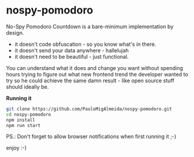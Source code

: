 nospy-pomodoro
==============

No-Spy Pomodoro Countdown is a bare-minimum implementation by design.

* it doesn't code obfuscation - so you know what's in there.
* it doesn't send your data anywhere - hallelujah
* it doesn't need to be beautiful - just functional.

You can understand what it does and change you want without
spending hours trying to figure out what new frontend trend
the developer wanted to try so he could achieve the same damn
result - like open source stuff should ideally be.

**Running it**

```bash
git clone https://github.com/PauloMigAlmeida/nospy-pomodoro.git
cd nospy-pomodoro
npm install
npm run start
```

PS.: Don't forget to allow browser notifications when first running it ;-)

enjoy :-)
